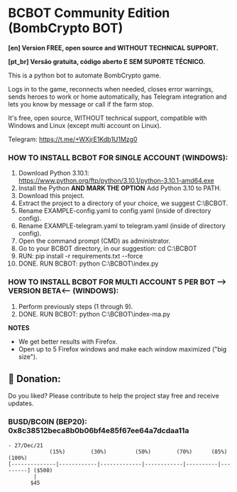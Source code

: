 # BCBOT Community Edition (BombCrypto BOT)
**[en] Version FREE, open source and WITHOUT TECHNICAL SUPPORT.**

**[pt_br] Versão gratuita, código aberto E SEM SUPORTE TÉCNICO.**

This is a python bot to automate BombCrypto game.

Logs in to the game, reconnects when needed, closes error warnings, sends heroes to work or home automatically, has Telegram integration and lets you know by message or call if the farm stop.

It's free, open source, WITHOUT technical support, compatible with Windows and Linux (except multi account on Linux).

Telegram: https://t.me/+WXjrE1Kdb1U1Mzg0

### HOW TO INSTALL BCBOT FOR SINGLE ACCOUNT (WINDOWS):

1) Download Python 3.10.1: https://www.python.org/ftp/python/3.10.1/python-3.10.1-amd64.exe
2) Install the Python **AND MARK THE OPTION** Add Python 3.10 to PATH.
3) Download this project.
4) Extract the project to a directory of your choice, we suggest C:\BCBOT.
5) Rename EXAMPLE-config.yaml to config.yaml (inside of directory config).
6) Rename EXAMPLE-telegram.yaml to telegram.yaml (inside of directory config).
7) Open the command prompt (CMD) as administrator.
8) Go to your BCBOT directory, in our suggestion: cd C:\BCBOT
9) RUN: pip install -r requirements.txt --force
10) DONE. RUN BCBOT: python C:\BCBOT\index.py

### HOW TO INSTALL BCBOT FOR MULTI ACCOUNT **5 PER BOT** --> VERSION BETA<-- (WINDOWS):

1) Perform previously steps (1 through 9).
2) DONE. RUN BCBOT: python C:\BCBOT\index-ma.py

**NOTES**
- We get better results with Firefox.
- Open up to 5 Firefox windows and make each window maximized ("big size").

## 🎁 Donation:
Do you liked? Please contribute to help the project stay free and receive updates. 
### BUSD/BCOIN (BEP20): 0x8c38512beca8b0b06bf4e85f67ee64a7dcdaa11a

``` 
- 27/Dec/21
             (15%)        (30%)         (50%)        (70%)      (85%)     (100%)
[--------------|------------|-------------|------------|----------|---------] ($500)
        |
       $45
```
